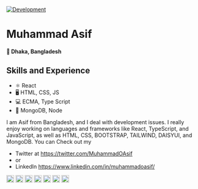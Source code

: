 [![Development ](https://i.ibb.co/4MWkPWS/React-Development.png)](https://github.com/MuhammadOAsif/MuhammadOAsif/blob/main/_React%20Development.png)

# Muhammad Asif
#### 🚩 Dhaka, Bangladesh

## Skills and Experience 

* ⚛ React
* 🖥 HTML, CSS, JS
* 💻 ECMA, Type Script
* 🍃 MongoDB, Node

I am Asif from Bangladesh, and I deal with development issues. I really enjoy working on languages and frameworks like React, TypeScript, and JavaScript, as well as HTML, CSS, BOOTSTRAP, TAILWIND, DAISYUI, and MongoDB. You can Check out my 
* Twitter at https://twitter.com/MuhammadOAsif 
* or 
* LinkedIn https://www.linkedin.com/in/muhammadoasif/

[<img src='https://cdn.jsdelivr.net/npm/simple-icons@3.0.1/icons/github.svg' alt='github' height='20'>](https://github.com/https://github.com/MuhammadOAsif)  [<img src='https://cdn.jsdelivr.net/npm/simple-icons@3.0.1/icons/dev-dot-to.svg' alt='dev' height='20'>](https://dev.to/https://dev.to/muhammadoasif)  [<img src='https://cdn.jsdelivr.net/npm/simple-icons@3.0.1/icons/linkedin.svg' alt='linkedin' height='20'>](https://www.linkedin.com/in/https://www.linkedin.com/in/muhammadoasif//)  [<img src='https://cdn.jsdelivr.net/npm/simple-icons@3.0.1/icons/facebook.svg' alt='facebook' height='20'>](https://www.facebook.com/https://www.facebook.com/Muhammad0Asif/)  [<img src='https://cdn.jsdelivr.net/npm/simple-icons@3.0.1/icons/twitter.svg' alt='twitter' height='20'>](https://twitter.com/https://twitter.com/MuhammadOAsif)  [<img src='https://cdn.jsdelivr.net/npm/simple-icons@3.0.1/icons/stackoverflow.svg' alt='stackoverflow' height='20'>](https://stackoverflow.com/users/https://stackoverflow.com/users/18125131/muhammad-asif)  [<img src='https://cdn.jsdelivr.net/npm/simple-icons@3.0.1/icons/icloud.svg' alt='website' height='20'>](https://goodies-fed4a.web.app/)  

